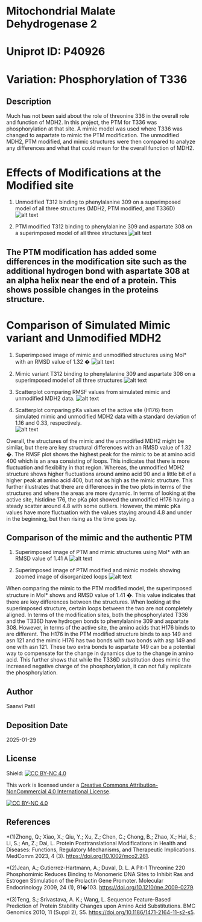 # Mitochondrial Malate Dehydrogenase 2
# Uniprot ID: P40926

# Variation: Phosphorylation of T336


## Description

Much has not been said about the role of threonine 336 in the overall role and function of MDH2. In this project, the PTM for T336 was phosphorylation at that site. A mimic model was used where T336 was changed to aspartate to mimic the PTM modification. The unmodified MDH2, PTM modified, and mimic structures were then compared to analyze any differences and what that could mean for the overall function of MDH2. 

# Effects of Modifications at the Modified site 

1. Unmodified T312 binding to phenylalanine 309 on a superimposed model of all three structures (MDH2, PTM modified, and T336D)
![alt text](images/basic_labeled.png)

2. PTM modified T312 binding to phenylalanine 309 and aspartate 308 on a superimposed model of all three structures
![alt text](images/PTM_site.png)


## The PTM modification has added some differences in the modification site such as the additional hydrogen bond with aspartate 308 at an alpha helix near the end of a protein. This shows possible changes in the proteins structure. 

# Comparison of Simulated Mimic variant and Unmodified MDH2

1. Superimposed image of mimic and unmodified structures using Mol* with an RMSD value of 1.32 �
![alt text](images/mimic_normal.png)

2. Mimic variant T312 binding to phenylalanine 309 and aspartate 308 on a superimposed model of all three structures
![alt text](images/mimic_main.png)


3. Scatterplot comparing RMSF values from simulated mimic and unmodified MDH2 data.
![alt text](images/RMSF_scatter.png)

4. Scatterplot comparing pKa values of the active site (H176) from simulated mimic and unmodified MDH2 data with a standard deviation of 1.16 and 0.33, respectively.  
![alt text](images/pKa_values.png)



Overall, the structures of the mimic and the unmodified MDH2 might be similar, but there are key structural differences with an RMSD value of 1.32 �. The RMSF plot shows the highest peak for the mimic to be at amino acid 400 which is an area consisting of loops. This indicates that there is more fluctuation and flexibility in that region. Whereas, the unmodified MDH2 structure shows higher fluctuations around amino acid 90 and a little bit of a higher peak at amino acid 400, but not as high as the mimic structure. This further illustrates that there are differences in the two plots in terms of the structures and where the areas are more dynamic. In terms of looking at the active site, histidine 176, the pKa plot showed the unmodified H176  having a steady scatter around 4.8 with some outliers. However, the mimic pKa values have more fluctuation with the values staying around 4.8 and under in the beginning, but then rising as the time goes by. 


## Comparison of the mimic and the authentic PTM

1. Superimposed image of PTM and mimic structures using Mol* with an RMSD value of 1.41 A
![alt text](images/mimic_ptm.png)

2. Superimposed image of PTM modified and mimic models showing zoomed image of disorganized loops
![alt text](images/loop.png)

When comparing the mimic to the PTM modified model, the superimposed structure in Mol* shows and RMSD value of 1.41 �. This value indicates that there are key differences between the structures. When looking at the superimposed structure, certain loops between the two are not completely aligned. In terms of the modification sites, both the phosphorylated T336 and the T336D have hydrogen bonds to phenylalanine 309 and aspartate 308. However, in terms of the active site, the amino acids that H176  binds to are different. The H176 in the PTM modified structure binds to asp 149 and asn 121 and the mimic H176 has two bonds with two bonds with asp 149 and one with asn 121. These two extra bonds to aspartate 149 can be a potential way to compensate for the change in dynamics due to the change in amino acid. This further shows that while the T336D substitution does mimic the increased negative charge of the phosphorylation, it can not fully replicate the phosphorylation.



##  Author
Saanvi Patil

## Deposition Date
2025-01-29

## License

Shield: [![CC BY-NC 4.0][cc-by-nc-shield]][cc-by-nc]

This work is licensed under a
[Creative Commons Attribution-NonCommercial 4.0 International License][cc-by-nc].

[![CC BY-NC 4.0][cc-by-nc-image]][cc-by-nc]

[cc-by-nc]: https://creativecommons.org/licenses/by-nc/4.0/
[cc-by-nc-image]: https://licensebuttons.net/l/by-nc/4.0/88x31.png
[cc-by-nc-shield]: https://img.shields.io/badge/License-CC%20BY--NC%204.0-lightgrey.svg


## References

*(1)Zhong, Q.; Xiao, X.; Qiu, Y.; Xu, Z.; Chen, C.; Chong, B.; Zhao, X.; Hai, S.; Li, S.; An, Z.; Dai, L. Protein Posttranslational Modifications in Health and Diseases: Functions, Regulatory Mechanisms, and Therapeutic Implications. MedComm 2023, 4 (3). https://doi.org/10.1002/mco2.261. 

*(2)Jean, A.; Gutierrez-Hartmann, A.; Duval, D. L. A Pit-1 Threonine 220 Phosphomimic Reduces Binding to Monomeric DNA Sites to Inhibit Ras and Estrogen Stimulation of the Prolactin Gene Promoter. Molecular Endocrinology 2009, 24 (1), 91�103. https://doi.org/10.1210/me.2009-0279. 

*(3)Teng, S.; Srivastava, A. K.; Wang, L. Sequence Feature-Based Prediction of Protein Stability Changes upon Amino Acid Substitutions. BMC Genomics 2010, 11 (Suppl 2), S5. https://doi.org/10.1186/1471-2164-11-s2-s5. 
